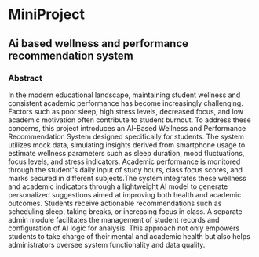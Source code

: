 # MiniProject
## Ai based wellness and performance recommendation system 
### Abstract
In the modern educational landscape, maintaining student wellness and consistent academic performance has become increasingly challenging. Factors such as poor sleep, high stress levels, decreased focus, and low academic motivation often contribute to student burnout. To address these concerns, this project introduces an AI-Based Wellness and Performance Recommendation System designed specifically for students. The system utilizes mock data, simulating insights derived from smartphone usage to estimate wellness parameters such as sleep duration, mood fluctuations, focus levels, and stress indicators. Academic performance is monitored through the student's daily input of study hours, class focus scores, and marks secured in different subjects.The system integrates these wellness and academic indicators through a lightweight AI model to generate personalized suggestions aimed at improving both health and academic outcomes. Students receive actionable recommendations such as scheduling sleep, taking breaks, or increasing focus in class. A separate admin module facilitates the management of student records and configuration of AI logic for analysis. This approach not only empowers students to take charge of their mental and academic health but also helps administrators oversee system functionality and data quality.




